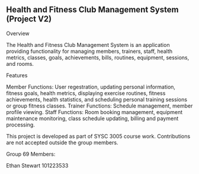 Health and Fitness Club Management System (Project V2)
------------------------------------------------------

Overview

The Health and Fitness Club Management System is an application providing functionality for managing members, 
trainers, staff, health metrics, classes, goals, achievements, bills, routines, equipment, sessions, and rooms.

Features

Member Functions: User regestration, updating personal information, fitness goals, health metrics, displaying exercise routines, fitness achievements, health statistics, and scheduling personal training sessions or group fitness classes. 
Trainer Functions: Schedule management, member profile viewing.
Staff Functions: Room booking management, equipment maintenance monitoring, class schedule updating, billing and payment processing.

This project is developed as part of SYSC 3005 course work. Contributions are not accepted outside the group members.

Group 69 Members:

Ethan Stewart 101223533
